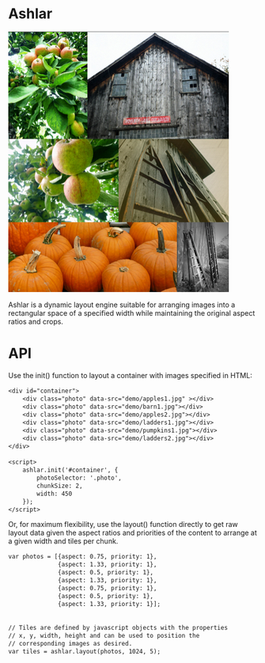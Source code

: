 # Ashlar

![Ashlar](ashlar.jpg)

Ashlar is a dynamic layout engine suitable for arranging images into a
rectangular space of a specified width while maintaining the original aspect
ratios and crops.

# API

Use the init() function to layout a container with images specified in HTML:

    <div id="container">
        <div class="photo" data-src="demo/apples1.jpg" ></div>
        <div class="photo" data-src="demo/barn1.jpg"></div>
        <div class="photo" data-src="demo/apples2.jpg"></div>
        <div class="photo" data-src="demo/ladders1.jpg"></div>
        <div class="photo" data-src="demo/pumpkins1.jpg"></div>
        <div class="photo" data-src="demo/ladders2.jpg"></div>
    </div>

    <script>
        ashlar.init('#container', {
            photoSelector: '.photo',
            chunkSize: 2,
            width: 450
        });
    </script>

Or, for maximum flexibility, use the layout() function directly to get raw
layout data given the aspect ratios and priorities of the content to arrange
at a given width and tiles per chunk.

    var photos = [{aspect: 0.75, priority: 1},
                  {aspect: 1.33, priority: 1},
                  {aspect: 0.5, priority: 1},
                  {aspect: 1.33, priority: 1},
                  {aspect: 0.75, priority: 1},
                  {aspect: 0.5, priority: 1},
                  {aspect: 1.33, priority: 1}];


    // Tiles are defined by javascript objects with the properties
    // x, y, width, height and can be used to position the
    // corresponding images as desired.
    var tiles = ashlar.layout(photos, 1024, 5);
